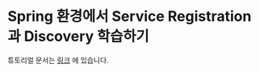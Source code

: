 # Spring 환경에서 Service Registration 과 Discovery 학습하기

튜토리얼 문서는 [링크](https://ahnchan.github.io/posts/CloudNative-Service-Registration-and-Discovery/) 에 있습니다.

